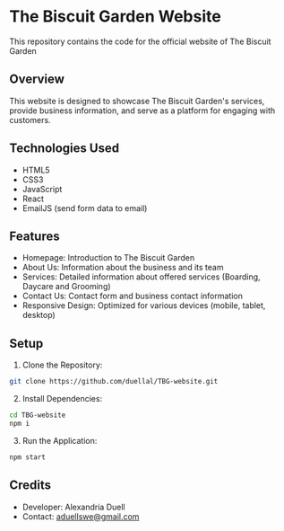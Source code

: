 # The Biscuit Garden Website

This repository contains the code for the official website of The Biscuit Garden

## Overview

This website is designed to showcase The Biscuit Garden's services, provide business information, and serve as a platform for engaging with customers.

## Technologies Used

- HTML5
- CSS3
- JavaScript
- React
- EmailJS (send form data to email)

## Features

- Homepage: Introduction to The Biscuit Garden
- About Us: Information about the business and its team
- Services: Detailed information about offered services (Boarding, Daycare and Grooming)
- Contact Us: Contact form and business contact information
- Responsive Design: Optimized for various devices (mobile, tablet, desktop)

## Setup

1. Clone the Repository:

```bash
git clone https://github.com/duellal/TBG-website.git
```

2. Install Dependencies:

```bash
cd TBG-website
npm i
```

3. Run the Application:

```bash
npm start
```

## Credits

- Developer: Alexandria Duell
- Contact: aduellswe@gmail.com
